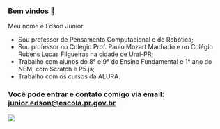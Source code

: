 ### Bem vindos 👋
Meu nome é Edson Junior

- Sou professor de Pensamento Computacional e de Robótica;
- Sou professor no Colégio Prof. Paulo Mozart Machado e no Colégio Rubens Lucas Filgueiras na cidade de Uraí-PR;
- Trabalho com alunos do 8° e 9° do Ensino Fundamental e 1° ano do NEM, com Scratch e P5.js;
- Trabalho com os cursos da ALURA.

### Você pode entrar e contato comigo via email: junior.edson@escola.pr.gov.br

![](https://media.tenor.com/HLgou2H98x4AAAAM/ja-pra-sua-cadeira-professor-bravo.gif)
